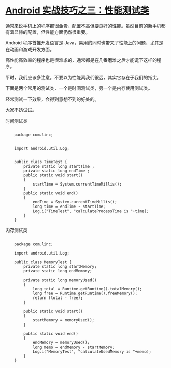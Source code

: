 # [Android 实战技巧之三：性能测试类](http://blog.csdn.net/lincyang/article/details/7457035)

通常来说手机上的程序都很金贵，配置不高但要良好的性能。虽然目前的新手机都有着显赫的配置，但性能方面仍然很重要。

Android 程序首推开发语言是 Java，易用的同时也带来了性能上的问题，尤其是在动画和游戏开发方面。

高性能高效率的程序也是很难求的，通常都是在几番磨难之后才能诞下这样的程序。

平时，我们应该多注意。不要以为性能离我们很远，其实它存在于我们的指尖。

下面是两个常用的测试类，一个是时间测试类，另一个是内存使用测试类。

经常测试一下效果，会得到意想不到的好处的。

大家不妨试试。

时间测试类

```

    package com.linc;  
  
  
    import android.util.Log;  
  
  
    public class TimeTest {  
        private static long startTime ;  
        private static long endTime ;  
        public static void start()  
        {  
            startTime = System.currentTimeMillis();  
        }  
        public static void end()  
        {  
            endTime = System.currentTimeMillis();  
            long time = endTime - startTime;  
            Log.i("TimeTest", "calculateProcessTime is "+time);  
        }  
    }  
```

内存测试类

```

    package com.linc;  
  
    import android.util.Log;  
   
    public class MemoryTest {  
        private static long startMemory;  
        private static long endMemory;  
      
        private static long memoryUsed()  
        {  
            long total = Runtime.getRuntime().totalMemory();  
            long free = Runtime.getRuntime().freeMemory();  
            return (total - free);  
        }  
      
        public static void start()  
        {  
            startMemory = memoryUsed();  
        }  
      
        public static void end()  
        {  
            endMemory = memoryUsed();  
            long memo = endMemory - startMemory;  
            Log.i("MemoryTest", "calculateUsedMemory is "+memo);  
        }  
    }
```  